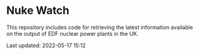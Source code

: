 # Nuke Watch

This repository includes code for retrieving the latest information available on the output of EDF nuclear power plants in the UK.

Last updated: 2022-05-17 15:12